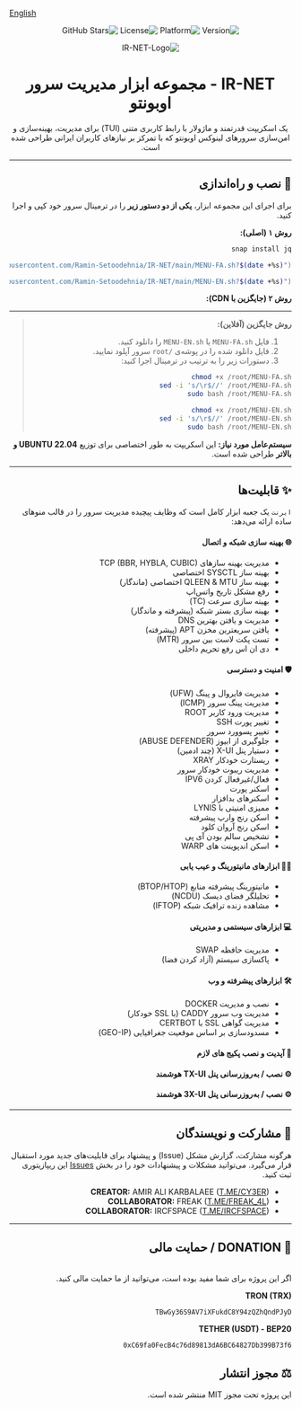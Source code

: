[English](README-EN.md)

<div dir="rtl">

<p align="center">
    <img src="https://img.shields.io/badge/Version-18-blue.svg" alt="Version">
    <img src="https://img.shields.io/badge/Platform-Ubuntu_22.04+-orange.svg" alt="Platform">
    <img src="https://img.shields.io/badge/License-MIT-green.svg" alt="License">
    <img src="https://img.shields.io/github/stars/cy33r/IR-NET?style=social" alt="GitHub Stars">

<p align="center">
  <img src="https://github.com/user-attachments/assets/d668015f-bf34-4318-a5f0-0583d252bfd0" alt="IR-NET-Logo"/>
</p>

<h1 align="center">IR-NET - مجموعه ابزار مدیریت سرور اوبونتو</h1>

<p align="center">
یک اسکریپت قدرتمند و ماژولار با رابط کاربری متنی (TUI) برای مدیریت، بهینه‌سازی و امن‌سازی سرورهای لینوکس اوبونتو که با تمرکز بر نیازهای کاربران ایرانی طراحی شده است.
</p>

---

## 🚀 نصب و راه‌اندازی

برای اجرای این مجموعه ابزار، **یکی از دو دستور زیر** را در ترمینال سرور خود کپی و اجرا کنید.

**روش ۱ (اصلی):**
```bash
snap install jq
```
```bash
bash <(curl -sL "https://raw.githubusercontent.com/Ramin-Setoodehnia/IR-NET/main/MENU-FA.sh?$(date +%s)")
```
```bash
bash <(curl -sL "https://raw.githubusercontent.com/Ramin-Setoodehnia/IR-NET/main/MENU-EN.sh?$(date +%s)")
```

**روش ۲ (جایگزین با CDN):**


---
> **روش جایگزین (آفلاین):**
>
> 1.  فایل‌ `MENU-FA.sh` یا `MENU-EN.sh` را دانلود کنید.
> 2.  فایل‌ دانلود شده را در پوشه‌ی `/root` سرور آپلود نمایید.
> 3.  دستورات زیر را به ترتیب در ترمینال اجرا کنید:
>
> ```bash
> chmod +x /root/MENU-FA.sh
> sed -i 's/\r$//' /root/MENU-FA.sh
> sudo bash /root/MENU-FA.sh
> ```
>
> ```bash
> chmod +x /root/MENU-EN.sh
> sed -i 's/\r$//' /root/MENU-EN.sh
> sudo bash /root/MENU-EN.sh
> ```
**سیستم‌عامل مورد نیاز:** این اسکریپت به طور اختصاصی برای توزیع **UBUNTU 22.04 و بالاتر** طراحی شده است.

---

## ✨ قابلیت‌ها

`ایرنت` یک جعبه ابزار کامل است که وظایف پیچیده مدیریت سرور را در قالب منوهای ساده ارائه می‌دهد:

#### 🌐 بهینه سازی شبکه و اتصال
* مدیریت بهینه سازهای TCP (BBR, HYBLA, CUBIC)
* بهینه ساز SYSCTL اختصاصی
* بهینه ساز QLEEN & MTU اختصاصی (ماندگار)
* رفع مشکل تاریخ واتس‌اپ
* بهینه سازی سرعت (TC)
* بهینه سازی بستر شبکه (پیشرفته و ماندگار)
* مدیریت و یافتن بهترین DNS
* یافتن سریعترین مخزن APT (پیشرفته)
* تست پکت لاست بین سرور (MTR)
* دی ان اس رفع تحریم داخلی


#### 🛡️ امنیت و دسترسی
* مدیریت فایروال و پینگ (UFW)
* مدیریت پینگ سرور (ICMP)
* مدیریت ورود کاربر ROOT
* تغییر پورت SSH
* تغییر پسوورد سرور
* جلوگیری از ابیوز (ABUSE DEFENDER)
* دستیار پنل X-UI (چند ادمین)
* ریستارت خودکار XRAY
* مدیریت ریبوت خودکار سرور
* فعال/غیرفعال کردن IPV6
* اسکنر پورت
* اسکنرهای بدافزار
* ممیزی امنیتی با LYNIS
* اسکن رنج وارپ پیشرفته
* اسکن رنج آروان کلود
* تشخیص سالم بودن آی پی
* اسکن اندپوینت های WARP

#### 👮‍♂️ ابزارهای مانیتورینگ و عیب یابی
* مانیتورینگ پیشرفته منابع (BTOP/HTOP)
* تحلیلگر فضای دیسک (NCDU)
* مشاهده زنده ترافیک شبکه (IFTOP)

#### 💻 ابزارهای سیستمی و مدیریتی
* مدیریت حافظه SWAP
* پاکسازی سیستم (آزاد کردن فضا)

#### 🛠 ابزارهای پیشرفته و وب
* نصب و مدیریت DOCKER
* مدیریت وب سرور CADDY (با SSL خودکار)
* مدیریت گواهی SSL با CERTBOT
* مسدودسازی بر اساس موقعیت جغرافیایی (GEO-IP)
  

#### 🚀 آپدیت و نصب پکیج های لازم

#### ⚙️ نصب / به‌روزرسانی پنل TX-UI هوشمند

#### ⚙️ نصب / به‌روزرسانی پنل 3X-UI هوشمند

---
## 🤝 مشارکت و نویسندگان
هرگونه مشارکت، گزارش مشکل (Issue) و پیشنهاد برای قابلیت‌های جدید مورد استقبال قرار می‌گیرد. می‌توانید مشکلات و پیشنهادات خود را در بخش [Issues](https://github.com/cy33r/IR-NET/issues) این ریپازیتوری ثبت کنید.

* **CREATOR:** AMIR ALI KARBALAEE ([T.ME/CY3ER](https://t.me/CY3ER))
* **COLLABORATOR:** FREAK ([T.ME/FREAK_4L](https://t.me/FREAK_4L))
* **COLLABORATOR:** IRCFSPACE ([T.ME/IRCFSPACE](https://t.me/IRCFSPACE))

---

## 🎁 DONATION / حمایت مالی
<br>
اگر این پروژه برای شما مفید بوده است، می‌توانید از ما حمایت مالی کنید.

**TRON (TRX)**
```
TBwGy36S9AV7iXFukdC8Y94zQZhQndPJyD
```

**TETHER (USDT) - BEP20**
```
0xC69fa0FecB4c76d89813dA6BC64827Db399B73f6
```

## ⚖️ مجوز انتشار
این پروژه تحت مجوز MIT منتشر شده است.

</div>
